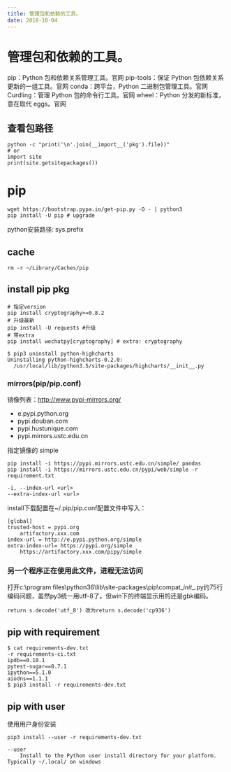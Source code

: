 ```yaml
---
title: 管理包和依赖的工具。
date: 2018-10-04
---
```

# 管理包和依赖的工具。

pip：Python 包和依赖关系管理工具。官网
pip-tools：保证 Python 包依赖关系更新的一组工具。官网
conda：跨平台，Python 二进制包管理工具。官网
Curdling：管理 Python 包的命令行工具。官网
wheel：Python 分发的新标准，意在取代 eggs。官网

## 查看包路径

    python -c "print('\n'.join(__import__('pkg').file))"
    # or
    import site
    print(site.getsitepackages())

# pip

    wget https://bootstrap.pypa.io/get-pip.py -O - | python3
    pip install -U pip # upgrade

python安装路径: sys.prefix

## cache

	rm -r ~/Library/Caches/pip

## install pip pkg 

    # 指定version
    pip install cryptography>=0.8.2
    # 升级最新
    pip install -U requests #升级
    # 带extra
    pip install wechatpy[cryptography] # extra: cryptography

    $ pip3 uninstall python-highcharts
    Uninstalling python-highcharts-0.2.0:
      /usr/local/lib/python3.5/site-packages/highcharts/__init__.py

### mirrors(pip/pip.conf)
镜像列表：http://www.pypi-mirrors.org/ 
- e.pypi.python.org
- pypi.douban.com
- pypi.hustunique.com
- pypi.mirrors.ustc.edu.cn

指定镜像的 simple

    pip install -i https://pypi.mirrors.ustc.edu.cn/simple/ pandas 
    pip install -i https://mirrors.ustc.edu.cn/pypi/web/simple -r requirement.txt

    -i, --index-url <url>
    --extra-index-url <url>

install下载配置在~/.pip/pip.conf配置文件中写入：

    [global]
    trusted-host = pypi.org
        artifactory.xxx.com
    index-url = http://e.pypi.python.org/simple
    extra-index-url= https://pypi.org/simple
        https://artifactory.xxx.com/pipy/simple

### 另一个程序正在使用此文件，进程无法访问
打开c:\program files\python36\lib\site-packages\pip\compat\__init__.py约75行
编码问题，虽然py3统一用utf-8了。但win下的终端显示用的还是gbk编码。

    return s.decode('utf_8') 改为return s.decode('cp936')

## pip with requirement

    $ cat requirements-dev.txt
    -r requirements-ci.txt
    ipdb==0.10.1
    pytest-sugar==0.7.1
    ipython==5.1.0
    aiodns==1.1.1
    $ pip3 install -r requirements-dev.txt

## pip with user
使用用户身份安装

    pip3 install --user -r requirements-dev.txt

    --user
        Install to the Python user install directory for your platform. Typically ~/.local/ on windows
